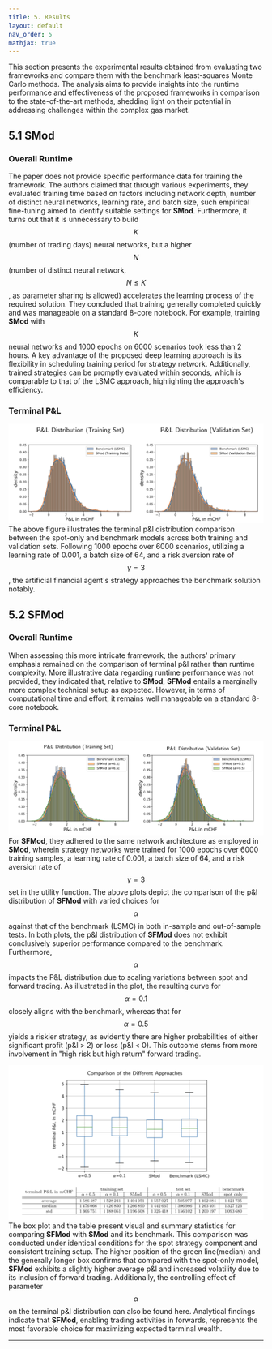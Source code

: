 ```yaml
---
title: 5. Results
layout: default
nav_order: 5
mathjax: true
---
```

This section presents the experimental results obtained from evaluating two frameworks and compare them with the benchmark least-squares Monte Carlo methods. The analysis aims to provide insights into the runtime performance and effectiveness of the proposed frameworks in comparison to the state-of-the-art methods, shedding light on their potential in addressing challenges within the complex gas market.

## 5.1 SMod
### Overall Runtime
The paper does not provide specific performance data for training the framework. The authors claimed that through various experiments, they evaluated training time based on factors including network depth, number of distinct neural networks, learning rate, and batch size, such empirical fine-tuning aimed to identify suitable settings for **SMod**. Furthermore, it turns out that it is unnecessary to build $$K$$(number of trading days) neural networks, but a higher $$N$$(number of distinct neural network, $$ N \leq K $$, as parameter sharing is allowed) accelerates the learning process of the required solution. They concluded that training generally completed quickly and was manageable on a standard 8-core notebook. For example, training **SMod** with $$K$$ neural networks and 1000 epochs on 6000 scenarios took less than 2 hours. A key advantage of the proposed deep learning approach is its flexibility in scheduling training period for strategy network. Additionally, trained strategies can be promptly evaluated within seconds, which is comparable to that of the LSMC approach, highlighting the approach's efficiency.
### Terminal P&L
![SMod p&l](figs/SMod/p&l.png)
The above figure illustrates the terminal p&l distribution comparison between the spot-only and benchmark models across both training and validation sets. Following 1000 epochs over 6000 scenarios, utilizing a learning rate of 0.001, a batch size of 64, and a risk aversion rate of $$\gamma=3$$, the artificial financial agent's strategy approaches the benchmark solution notably. 


## 5.2 SFMod
### Overall Runtime
When assessing this more intricate framework, the authors' primary emphasis remained on the comparison of terminal p&l rather than runtime complexity. More illustrative data regarding runtime performance was not provided, they indicated that, relative to **SMod**, **SFMod** entails a marginally more complex technical setup as expected. However, in terms of computational time and effort, it remains well manageable on a standard 8-core notebook.

### Terminal P&L
![SFMod p&l](figs/SFMod/p&l.png)
For **SFMod**, they adhered to the same network architecture as employed in **SMod**, wherein strategy networks were trained for 1000 epochs over 6000 training samples, a learning rate of 0.001, a batch size of 64, and a risk aversion rate of $$\gamma=3$$ set in the utility function. The above plots depict the comparison of the p&l distribution of **SFMod** with varied choices for $$\alpha$$ against that of the benchmark (LSMC) in both in-sample and out-of-sample tests. In both plots, the p&l distribution of **SFMod** does not exhibit conclusively superior performance compared to the benchmark. Furthermore, $$\alpha$$ impacts the P&L distribution due to scaling variations between spot and forward trading. As illustrated in the plot, the resulting curve for $$\alpha=0.1$$ closely aligns with the benchmark, whereas that for $$\alpha=0.5$$ yields a riskier strategy, as evidently there are higher probabilities of either significant profit (p&l > 2) or loss (p&l < 0). This outcome stems from more involvement in "high risk but high return" forward trading.

![comparison](figs/SFMod/comparison.png)
The box plot and the table present visual and summary statistics for comparing **SFMod** with **SMod** and its benchmark. This comparison was conducted under identical conditions for the spot strategy component and consistent training setup. The higher position of the green line(median) and the generally longer box confirms that compared with the spot-only model, **SFMod** exhibits a slightly higher average p&l and increased volatility due to its inclusion of forward trading. Additionally, the controlling effect of parameter $$\alpha$$ on the terminal p&l distribution can also be found here. Analytical findings indicate that **SFMod**, enabling trading activities in forwards, represents the most favorable choice for maximizing expected terminal wealth.

---